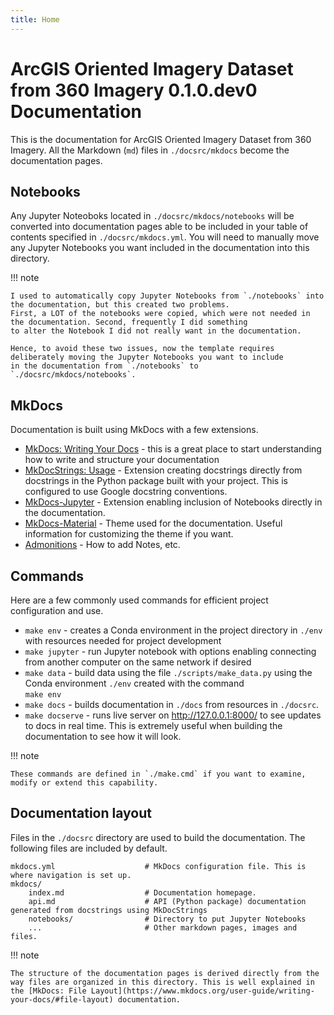```yaml
---
title: Home
---
```

# ArcGIS Oriented Imagery Dataset from 360 Imagery 0.1.0.dev0 Documentation

This is the documentation for ArcGIS Oriented Imagery Dataset from 360 Imagery. All the Markdown (`md`) files in
`./docsrc/mkdocs` become the documentation pages.

## Notebooks

Any Jupyter Noteoboks located in `./docsrc/mkdocs/notebooks` will be converted into documentation pages able to be
included in your table of contents specified in `./docsrc/mkdocs.yml`. You will need to manually move any Jupyter
Notebooks you want included in the documentation into this directory.

!!! note

    I used to automatically copy Jupyter Notebooks from `./notebooks` into the documentation, but this created two problems.
    First, a LOT of the notebooks were copied, which were not needed in the documentation. Second, frequently I did something
    to alter the Notebook I did not really want in the documentation. 
    
    Hence, to avoid these two issues, now the template requires deliberately moving the Jupyter Notebooks you want to include 
    in the documentation from `./notebooks` to `./docsrc/mkdocs/notebooks`.

## MkDocs

Documentation is built using MkDocs with a few extensions.

- [MkDocs: Writing Your Docs](https://www.mkdocs.org/user-guide/writing-your-docs/) - this is a great place to start
  understanding how to write and structure your documentation
- [MkDocStrings: Usage](https://mkdocstrings.github.io/usage/#autodoc-syntax) - Extension creating docstrings directly
  from docstrings in the Python package built with your project. This is configured to use Google docstring conventions.
- [MkDocs-Jupyter](https://mkdocs-jupyter.danielfrg.com/) - Extension enabling inclusion of Notebooks directly in the
  documentation.
- [MkDocs-Material](https://squidfunk.github.io/mkdocs-material/) - Theme used for the documentation. Useful
  information for customizing the theme if you want.
- [Admonitions](https://squidfunk.github.io/mkdocs-material/reference/admonitions/) - How to add Notes, etc.


## Commands

Here are a few commonly used commands for efficient project configuration and use.

* `make env` - creates a Conda environment in the project directory in `./env` with resources needed for project development
* `make jupyter` - run Jupyter notebook with options enabling connecting from another computer on the same network if desired
* `make data` - build data using the file `./scripts/make_data.py` using the Conda environment `./env` created with the command    
  `make env`
* `make docs` - builds documentation in `./docs` from resources in `./docsrc`.
* `make docserve` - runs live server on http://127.0.0.1:8000/ to see updates to docs in real
  time. This is extremely useful when building the documentation to see how it will look.

!!! note

    These commands are defined in `./make.cmd` if you want to examine, modify or extend this capability.

## Documentation layout

Files in the `./docsrc` directory are used to build the documentation. The following files are included by
default.

    mkdocs.yml                    # MkDocs configuration file. This is where navigation is set up.
    mkdocs/
        index.md                  # Documentation homepage.
        api.md                    # API (Python package) documentation generated from docstrings using MkDocStrings
        notebooks/                # Directory to put Jupyter Notebooks
        ...                       # Other markdown pages, images and files.

!!! note
    
    The structure of the documentation pages is derived directly from the way files are organized in this directory. This is well explained in the [MkDocs: File Layout](https://www.mkdocs.org/user-guide/writing-your-docs/#file-layout) documentation.
